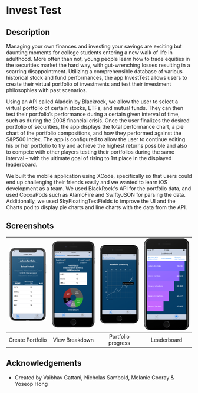 # Invest Test

## Description
Managing your own finances and investing your savings are exciting but daunting moments for college students entering a new walk of life in adulthood. More often than not, young people learn how to trade equities in the securities market the hard way, with gut-wrenching losses resulting in a scarring disappointment. Utilizing a comprehensible database of various historical stock and fund performances, the app InvestTest allows users to create their virtual portfolio of investments and test their investment philosophies with past scenarios.

Using an API called Aladdin by Blackrock, we allow the user to select a virtual portfolio of certain stocks, ETFs, and mutual funds. They can then test their portfolio’s performance during a certain given interval of time, such as during the 2008 financial crisis. Once the user finalizes the desired portfolio of securities, the app displays the total performance chart, a pie chart of the portfolio compositions, and how they performed against the S&P500 Index. The app is configured to allow the user to continue editing his or her portfolio to try and achieve the highest returns possible and also to compete with other players testing their portfolios during the same interval – with the ultimate goal of rising to 1st place in the displayed leaderboard.

We built the mobile application using XCode, specifically so that users could end up challenging their friends easily and we wanted to learn iOS development as a team. We used BlackRock's API for the portfolio data, and used CocoaPods such as AlamoFire and SwiftyJSON for parsing the data. Additionally, we used SkyFloatingTextFields to improve the UI and the Charts pod to display pie charts and line charts with the data from the API.

## Screenshots
| <img src="screenshots/invest-test.png" width="200">        | <img src="screenshots/invest-test-1.png" width="200">        | <img src="screenshots/invest-test-2.png" width="200">           | <img src="screenshots/invest-test-3.png" width="200">  |
| :-------------: | :-------------: | :-------------: | :-------------: |
| Create Portfolio | View Breakdown | Portfolio progress | Leaderboard |

## Acknowledgements
* Created by Vaibhav Gattani, Nicholas Sambold, Melanie Cooray & Yoseop Hong

